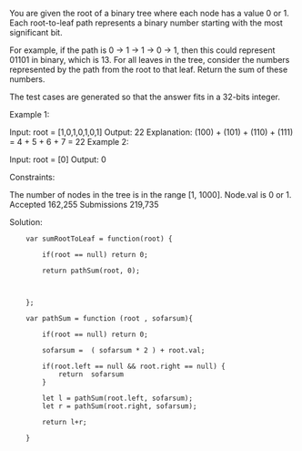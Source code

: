 You are given the root of a binary tree where each node has a value 0 or 1. Each root-to-leaf path represents a binary number starting with the most significant bit.

For example, if the path is 0 -> 1 -> 1 -> 0 -> 1, then this could represent 01101 in binary, which is 13.
For all leaves in the tree, consider the numbers represented by the path from the root to that leaf. Return the sum of these numbers.

The test cases are generated so that the answer fits in a 32-bits integer.

 

Example 1:


Input: root = [1,0,1,0,1,0,1]
Output: 22
Explanation: (100) + (101) + (110) + (111) = 4 + 5 + 6 + 7 = 22
Example 2:

Input: root = [0]
Output: 0
 

Constraints:

The number of nodes in the tree is in the range [1, 1000].
Node.val is 0 or 1.
Accepted
162,255
Submissions
219,735


Solution: 


        var sumRootToLeaf = function(root) {
            
            if(root == null) return 0;
            
            return pathSum(root, 0);
            
            
            
        };

        var pathSum = function (root , sofarsum){
            
            if(root == null) return 0;
                    
            sofarsum =  ( sofarsum * 2 ) + root.val;
            
            if(root.left == null && root.right == null) {
                return  sofarsum
            }
            
            let l = pathSum(root.left, sofarsum);
            let r = pathSum(root.right, sofarsum);
            
            return l+r;
                    
        }